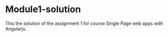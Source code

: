 # Module1-solution
This the solution of the assignment 1 for course Single Page web apps with Angularjs.
